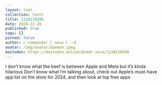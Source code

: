 ```yaml
---
layout: toot
collection: toots
title: 1228110500
date: 2024-12-28
published: true
tags: []
pinned: false
author: ⸸ commander ░ nova ⸸ :~$
avatar: /img/avatar/daemon.jpeg
mastodon: https://mastodon.online/@cmdr_nova/1228110500
---
```


I don’t know what the beef is between Apple and Meta but it’s kinda hilarious Don’t know what I’m talking about, check out Apple’s must-have app list on the store for 2024, and then look at top free apps
